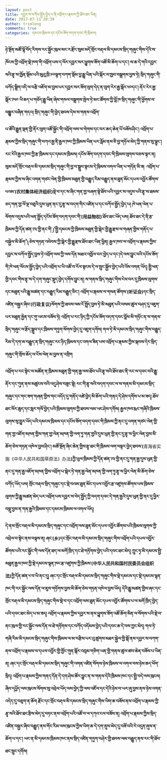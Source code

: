 ```yaml
---
layout: post
title: དབྱར་ས་བཀོལ་སྤྱོད་བྱེད་པ་ནི་འབྲོག་པ་རྣམས་ཀྱི་ཐོབ་ཐང་ཡིན།
date: 2017-07-11 20:39
author: trimleng
comments: true
categories: དམངས་ཁྲིམས་དང་དངོས་ཟོག་བདག་དབང་གི་ཁྲིམས།
---
```

<b>ཉེ་སྔོན་མཚོ་ལྷོ་བོད་རིགས་རང་སྐྱོང་ཁུལ་མང་ར་རྫོང་སུམ་མདོ་གྲོང་བརྡལ་མི་དམངས་སྲིད་གཞུང་གིས་དེའི་ས་ཁོངས་ཀྱི་འབྲོག་སྡེ་ཁག་གི་འབྲོག་པས་ད་ལོར་དབྱར་སར་ཕྱུགས་ཟོག་འཚོ་མི་ཆོག་པ་དང་། ས་ཆ་དེ་གའི་དབྱར་སའི་རྩྭ་ས་ཁྱོན་སྡོམ་པའི་མུའུ་ཁྲི་༩༠ལྷག་བཀག་སྡོམ་བྱ་རྒྱུ་ཡིན་པའི་སྐོར་ལ་ཁྱབ་བསྒྲགས་བྱས་ཏེ། སྲིད་གཞུང་གི་བཀོད་སྒྲིག་འདི་ལ་བརྩི་འཇོག་མ་བྱས་པར་དབྱར་སར་ཟོག་ལུག་དེད་ན་ལུག་རེར་རྒྱ་སྒོར་༥༠དང་། ནོར་རེར་རྒྱ་སྒོར་༡༥༠ ཡི་ཆད་པ་གཅོད་རྒྱུ་ཡིན་ཞེས་གསལ་བསྒྲགས་སྤེལ་ཏེ་མང་ཚོགས་ཀྱི་བློ་ཁ་སྲིད་གཞུང་གི་ཕྱོགས་ལ་བསྒྱུར་བཞིན་གདའ། སྲིད་གཞུང་གི་བྱེད་ཐབས་དེས་ས་གནས་འབྲོག་</b>

<!--more--><b>པ་ཚོའི་རྒྱུན་ལྡན་གྱི་ནོར་ལུག་འཚོ་སྐྱོང་གི་འབྲོག་ལས་ལ་གེགས་དང་བར་ཆད་ཆེན་པོ་བཟོས་ཤིང་། འབྲོག་པ་རྣམས་ཀྱིས་སྲིད་གཞུང་གི་བཀའ་རྒྱ་ནི་རྒྱལ་ཁབ་ཀྱི་ཁྲིམས་ཡིན་པར་རློམ་ནས་ཅི་བྱ་གཏོལ་མེད་ཀྱི་གནས་སུ་ལྷུང་། རང་རེའི་རྒྱལ་ཁབ་ཀྱི་རྩ་ཁྲིམས་དང་དམངས་ཁྲིམས། དངོས་ཟོག་བདག་དབང་གི་ཁྲིམས་ལུགས་བཅས་ལྟར་ན། སུམ་མདོ་གྲོང་བརྡལ་མི་དམངས་སྲིད་གཞུང་གི་བྱ་བ་སྒྲུབ་སྟངས་དེ་ཁྲིམས་འགལ་ཡིན་པ་གདོན་མི་ཟ།  འབྲོག་པ་རྣམས་ཀྱིས་ས་ཞིང་འགན་གཙང་ལེན་གྱི་ཁྲིམས་མཐུན་གྱི་བརྒྱུད་རིམ་བརྒྱུད་ནས་ཐུན་མོང་དཔལ་འབྱོར་ཚོགས་པའམ་(</b><b>农村集体经济组织</b><b>)སྡེ་བ་དང་ས་ཞིང་གན་གྱ་བཞག་སྟེ་ཐོབ་པའི་དབྱར་ས་འདུས་པའི་རྩྭ་ས་ཐམས་ཅད་གན་གྱ་ལོ་ལྔ་བཅུའི་དུས་ཡུན་ནང་དུ་རྩྭ་ས་བདག་གིར་འཛིན་པ་དང་བཀོལ་སྤྱོད་བྱེད་པ། ཁེ་ཕན་ལེན་པ་སོགས་འདུས་པའི་ཕན་སྤྱོད་དངོས་ཟོག་བདག་དབང་གི་(</b><b>用益物权</b><b>)་ཐོབ་ཐང་ཡོད་པས། ཐོབ་ཐང་དེ་ནི་རྩ་ཁྲིམས་ཀྱི་དོན་ཚན་༡༣་གྱི་ནང་གི་༼སྤྱི་དམངས་ཀྱི་ཁྲིམས་མཐུན་གྱི་སྒེར་གྱི་རྒྱུ་རྫས་ལ་གཞན་གྱིས་གནོད་པ་བསྐྱེལ་མི་ཆོག་༽ཅེས་གཏན་འབེབས་ཀྱི་སྒེར་གྱི་རྒྱུ་རྫས་ཐོབ་ཐང་ཡིན་ཕྱིན། རྒྱལ་ཁབ་ལ་འབྲོག་པ་རྣམས་ཀྱིས་དབྱར་ས་བཀོལ་སྤྱོད་བྱས་ཏེ་འབྲོག་ལས་ཀྱི་ལས་དོན་མཐའ་འཁྱོལ་བར་བྱེད་པ་དང་།དེ་ལས་བྱུང་བའི་དངོས་ཟོག་གི་ཁེ་ཕན་ལོངས་སྤྱོད་བྱེད་པའི་འབྲོག་པ་ཡི་འཚོ་བ་རོལ་སྟངས་དེ་ལ་སྲུང་སྐྱོབ་བྱེད་པའི་འོས་འགན་ཡོད། སྤྱི་ཕན་གྱི་དབང་གིས་རྩྭ་ས་དེ་དག་གཞུང་སྡུད་བྱེད་དགོས་བྱུང་ན། ས་གནས་སྲིད་གཞུང་གིས་ངེས་བར་དུ་ཁྲིམས་ལུགས་དང་མཐུན་པའི་རྒྱུ་མཚན་དང་བརྒྱུད་རིམ་བརྒྱུད་ཅིང་། འབྲོག་པ་རྣམས་ལ་གསན་ཚོགས་(</b><b>听证会</b><b>)དང་སྲིད་འཛིན་བསྐྱར་ཞིབ་(</b><b>行政复议</b><b>)སོགས་ཀྱི་ཐབས་ལམ་ངོ་སྤྲོད་བྱས་ཏེ་མི་མཐུན་པའི་བསམ་ཚུལ་བཤད་དུ་འཇུག་པར་མཐུན་རྐྱེན་དང་གུ་ཡངས་བཟོས་ཏེ། འབྲོག་པ་རང་ཉིད་ཀྱི་དངོས་ཟོག་བདག་དབང་བློས་མི་གཏོང་ན་ས་གནས་སྲིད་གཞུང་ལ་རྩོད་སྒྲུབ་དང་ཁྲིམས་གཏུག་སོགས་བྱེད་དུ་འཇུག་དགོས། གལ་ཏེ་མི་དམངས་སྲིད་གཞུང་གིས་བརྒྱུད་རིམ་དེ་དག་མ་བརྒྱུད་ན་སྲིད་གཞུང་རང་ཉིད་ཁྲིམས་དང་འགལ་ཟིན་པས་འབྲོག་པ་རྣམས་ཀྱིས་སྐབས་དེར་སྲིད་གཞུང་གི་གྲོས་ཆོད་ལ་ངོས་ལེན་མ་བྱས་ན་འགྲིག</b>

<b>འབྲོག་པ་རང་སྟེང་ལ་མཚོན་ན་ཁྲིམས་མཐུན་གྱི་གན་རྒྱ་ལས་ཐོབ་པའི་རྩྭ་སའི་ཐོབ་ཐང་ནི་རང་ལ་དབང་བའི་རྒྱུ་ནོར་དང་ཀུན་ནས་མཚུངས་བའི་འདུ་ཤེས་བཟུང་སྟེ། རང་གི་རྩྭ་སའི་བདག་དབང་ལ་ས་གནས་མི་དམངས་སྲིད་གཞུང་དང་གང་ཟག་གཞན་གྱིས་གང་འདོད་དུ་གནོད་འཚེ་བྱེད་མི་ཆོག་པའི་གནད་དེ་ཤེས་དགོས་པ་མ་ཟད། ཐོབ་ཐང་སོར་ཆུད་དང་སླར་གསོ་བྱེད་པའི་ཁྲིམས་ལུགས་ཀྱི་ཐབས་ལམ་ཡང་ཤེས་དགོས། རྒྱལ་ཁབ་རྨང་གཞིའི་ཁྲིམས་ལུགས་སུ་གྱུར་ཡོད་པའི་དམངས་ཁྲིམས་དང་དངོས་ཟོག་བདག་དབང་གི་ཁྲིམས་ཀྱི་ནང་དུ་འགན་གཙང་ལེན་གྱི་གན་གྱ་འཇོག་མཁན་གྱིས་གན་གྱ་ལེན་མཁན་གྱི་ལག་ཏུ་གན་གྱའི་དུས་ཡུན་གྱི་ནང་དུ་རྩྭ་ས་ཕྱིར་ལེན་བྱས་མི་ཆོག་ཅེས་གཏན་འཁེལ་བྱས་ཤིང་། མཚོ་སྔོན་ཞིང་ཆེན་གྱིས་རྩྭ་ཐང་གི་ཁྲིམས་ལག་བསྟར་བྱེད་ཐབས་(</b><span style="font-weight: 400;">青海省实施《中华人民共和国草原法》办法</span><b>)ཀྱི་ཡུལ་ཁྲིམས་ཀྱི་དོན་ཚན་༡༣་གྱི་ནང་དུ་གན་རྒྱ་དུས་ཡུན་གྱི་ནང་དུ་གན་རྒྱ་འཇོག་མཁན་གྱིས་འབྲོག་པ་སྒེར་ཏེ་གན་རྒྱ་ལེན་མཁན་གྱི་ལག་ཏུ་རྩྭ་ས་ཕྱིར་ལེན་མི་ཆོག་ཅེས་བཀོད་ཡོད་པས། གྲོང་བརྡལ་སྲིད་གཞུང་དང་སྡེ་བའམ་ཐུན་མོང་དཔལ་འབྱོར་རྩ་འཛུགས་ཚོགས་པས་ཁྲིམས་ལུགས་ཀྱི་རྒྱུ་མཚན་མེད་པར་འབྲོག་པས་དབྱར་ས་བེད་སྤྱོད་ཀྱི་བདག་དབང་དེ་གན་རྒྱའི་དུས་ཡུན་གྱི་ནང་དུ་ཕྱིར་བསྡུ་བྱས་ན་གན་རྒྱའི་ཁྲིམས་དང་དམངས་ཁྲིམས་ལ་འགལ་ཡོད།</b>

<b>དེ་ནས་གྲོང་བརྡལ་མི་དམངས་སྲིད་གཞུང་དང་འབྲོག་ལས་ཐུན་མོང་དཔལ་འབྱོར་ཚོགས་པའི་ཁྲིམས་ལུགས་ཀྱི་འབྲེལ་བ་སྟེང་ནས་བལྟས་ན། ཞང་(</b><b>乡</b><b>)དང་གྲོང་བརྡལ་མི་དམངས་སྲིད་གཞུང་གིས་འབྲོག་པའི་དཔལ་འབྱོར་ཚོགས་པའི་རང་སྐྱོང་གི་ལས་དོན་ཐད་ལ་མགོ་ཁྲིད་དང་ཐེ་གཏོགས་བྱེད་པའི་དབང་ཐང་མེད། ཀྲུང་ཧྭ་མི་དམངས་སྤྱི་མཐུན་རྒྱལ་ཁབ་ཀྱི་སྡེ་དམངས་ལྷན་ཁང་རྩ་འཛུགས་ཀྱི་ཁྲིམས་(</b><b>中华人民共和国村民委员会组织法</b><b>)ཀྱི་དོན་ཚན་༥་བ་ཡི་ནང་དུ། ཞང་དང་གྲོང་བརྡལ་མི་དམངས་སྲིད་གཞུང་གིས་སྡེ་དམངས་དང་སྡེ་དམངས་ལྷན་ཁང་གི་རང་སྐྱོང་ལས་དོན་ལ་ཇུས་གཏོགས་བྱས་མི་ཆོག་ཅེས་གཏན་འཁེལ་བྱས་ཡོད། དེའི་རྒྱུ་མཚན་གྱིས་ཞང་དང་གྲོང་བརྡལ་མི་དམངས་སྲིད་གཞུང་གིས་སྡེ་བ་དང་འབྲོག་ལས་ཐུན་མོང་དཔལ་འབྱོར་ཚོགས་པ་ལ་མགོ་ཁྲིད་བྱེད་པའི་དབང་ཐང་མེད་པ་མ་ཟད། འབྲོག་པ་རྣམས་ཀྱིས་དབྱར་ས་ནས་ཕྱུགས་ཟོག་འཚོ་ཆོག་མིན་ལ་སོགས་པའི་སྡེ་བ་ནང་ཁུལ་གྱི་རང་སྐྱོང་ལས་དོན་ལ་ཐེ་གཏོགས་དང་བཀོད་འདོམས་བྱེད་པའི་དབང་ཆ་དེ་བས་ཀྱང་མེད། གལ་ཏེ་གཞི་རིམ་མི་དམངས་སྲིད་གཞུང་གིས་ཁྲིམས་ལ་མ་བརྩིས་པར་འུ་ཚུགས་མཐར་སྐྱེལ་གྱི་སྒོ་ནས་དབྱར་ས་བཀག་ནས་འབྲོག་པ་རྣམས་ལ་དཔལ་འབྱོར་གྱི་གྱོང་གུན་སྒོར་འབུམ་གཅིག་ཡན་གྱི་གནས་ཚུལ་ཚབ་ཆེན་བཟོས་པ་ཡིན་ན། ཞང་དང་གྲོང་བརྡལ་མི་དམངས་སྲིད་གཞུང་གི་འགན་འཛིན་སོགས་ཉེས་ཁྲིམས་ལ་འགལ་བས་ཉེས་ཆད་ཕོག་སྲིད། འབྲོག་པ་རྣམས་ཀྱིས་གནད་དོན་དེ་དག་ཤེས་ཚོར་བྱུང་ན་ས་གནས་དེའི་ཁྲིམས་ཁང་དང་སྤྱི་བདེ་ལས་ཁུངས། ཞིབ་དཔྱོད་ལས་ཁུངས་སོགས་སུ་འབྲེལ་ཡོད་ལས་བྱེད་ཀྱི་ལས་འཛོལ་དང་དེའི་ཉེས་བ་ཡར་ཞུ་བྱས་ནས་ཉེས་འགན་འདེད་དུ་བཅུག་ན་ཆོག རྫོང་དང་གྲོང་བརྡལ་མི་དམངས་སྲིད་གཞུང་གིས་ཡིག་ཆ་བཟོས་ནས་འབྲོག་པ་རྣམས་ཀྱི་རྩྭ་སའི་ཐོབ་ཐང་རྩིས་མེད་དུ་བཏང་ནས་འབྲོག་པའི་འཚོ་བ་ལ་དཀའ་ངལ་བཟོས་ན། འབྲོག་པ་རྣམས་ཀྱིས་སྲིད་འཛིན་བསྐྱར་ཞིབ་བརྒྱུད་ནས་གོང་རིམ་ལས་ཁུངས་ཀྱིས་ཡིག་ཆ་དེ་དག་ནུས་མེད་དུ་བཟོ་བའི་རེ་འདུན་ཞུས་ན་ཆོག་པ་དང་། ཡང་ན་མི་དམངས་ཁྲིམས་ཁང་ནས་སྲིད་འཛིན་གཏུག་བཤེར་གྱི་ཐབས་ལམ་བརྒྱུད་ནས་རང་གི་ཐོབ་ཐང་སྲུང་དགོས།</b>
